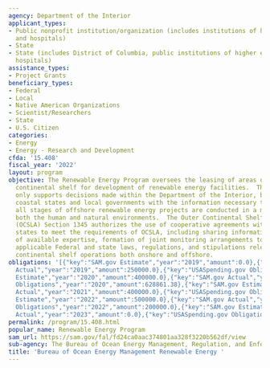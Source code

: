 ```yaml
---
agency: Department of the Interior
applicant_types:
- Public nonprofit institution/organization (includes institutions of higher education
  and hospitals)
- State
- State (includes District of Columbia, public institutions of higher education and
  hospitals)
assistance_types:
- Project Grants
beneficiary_types:
- Federal
- Local
- Native American Organizations
- Scientist/Researchers
- State
- U.S. Citizen
categories:
- Energy
- Energy - Research and Development
cfda: '15.408'
fiscal_year: '2022'
layout: program
objective: The Renewable Energy Program oversees the leasing of areas on the outer
  continental shelf for development of renewable energy facilities.  The program not
  only supports decisions made within the Department of the Interior, but also provides
  coastal states and local governments with the information necessary to ensure that
  all stages of offshore renewable energy projects are conducted in a manner to protect
  both the human and natural environments.  The Outer Continental Shelf Lands Act
  (OCSLA) Section 1345 authorizes the use of cooperative agreements with affected
  states to meet the requirements of OCSLA, including sharing information, joint utilization
  of available expertise, formation of joint monitoring arrangements to carry out
  applicable Federal and state laws, regulations, and stipulations relevant to outer
  continental shelf operations both onshore and offshore.
obligations: '[{"key":"SAM.gov Estimate","year":"2019","amount":0.0},{"key":"SAM.gov
  Actual","year":"2019","amount":250000.0},{"key":"USASpending.gov Obligations","year":"2019","amount":284994.99},{"key":"SAM.gov
  Estimate","year":"2020","amount":400000.0},{"key":"SAM.gov Actual","year":"2020","amount":400000.0},{"key":"USASpending.gov
  Obligations","year":"2020","amount":628861.38},{"key":"SAM.gov Estimate","year":"2021","amount":0.0},{"key":"SAM.gov
  Actual","year":"2021","amount":400000.0},{"key":"USASpending.gov Obligations","year":"2021","amount":299990.0},{"key":"SAM.gov
  Estimate","year":"2022","amount":500000.0},{"key":"SAM.gov Actual","year":"2022","amount":500000.0},{"key":"USASpending.gov
  Obligations","year":"2022","amount":200000.0},{"key":"SAM.gov Estimate","year":"2023","amount":500000.0},{"key":"SAM.gov
  Actual","year":"2023","amount":0.0},{"key":"USASpending.gov Obligations","year":"2023","amount":-15013.96}]'
permalink: /program/15.408.html
popular_name: Renewable Energy Program
sam_url: https://sam.gov/fal/fd24ca0aac374801aa328f3220b562df/view
sub-agency: The Bureau of Ocean Energy Management, Regulation, and Enforcement
title: 'Bureau of Ocean Energy Management Renewable Energy '
---
```

